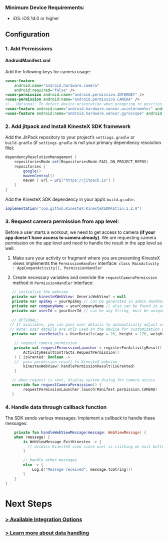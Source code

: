 ### Minimum Device Requirements:

- iOS: iOS 14.0 or higher

## Configuration

### 1. Add Permissions

#### AndroidManifest.xml

Add the following keys for camera usage:

```xml
<uses-feature
    android:name="android.hardware.camera"
    android:required="false" />
<uses-permission android:name="android.permission.INTERNET" />
<uses-permission android:name="android.permission.CAMERA" />
<!-- Optional: To detect device orientation when prompting to position phone correctly-->
<uses-feature android:name="android.hardware.sensor.accelerometer" android:required="false" />
<uses-feature android:name="android.hardware.sensor.gyroscope" android:required="false" />
```

### 2. Add jitpack and Install KinesteX SDK framework

Add the JitPack repository to your project’s `settings.gradle` or `build.gradle` (if `settings.gradle` is not your primary dependency resolution file):

```gradle
dependencyResolutionManagement {
    repositoriesMode.set(RepositoriesMode.FAIL_ON_PROJECT_REPOS)
    repositories {
        google()
        mavenCentral()
        maven { url = uri("https://jitpack.io") }
    }
}
```

Add the KinesteX SDK dependency in your app’s `build.gradle`:

```gradle
implementation("com.github.KinesteX:KinesteXSDKKotlin:1.2.0")
```

### 3. Request camera permission from app level:

Before a user starts a workout, we need to get access to camera **(if your app doesn't have access to camera already)**.
We are requesting camera permission on the app level and need to handle the result in the app level as well.

1.  Make sure your activity or fragment where you are presenting KinesteX views implements the `PermissionHandler` interface:
    `class MainActivity : AppCompatActivity(), PermissionHandler`

2.  Create necessary variables and override the `requestCameraPermission` method in `PermissionHandler` interface:

```kotlin
   // initialize the webview
   private var kinesteXWebView: GenericWebView? = null
   private var apiKey = yourApiKey // can be generated in admin dashboard
   private var companyName = yourCompanyName // also can be found in admin dashboard
   private var userId = yourUserId // can be any String, must be unique for each user
   
   // OPTIONAL: 
  // If available, you can pass user details to automatically adjust some exercises and correctly estimate calories based on the user's information.
  // Note: User details are only used on the device for customization purposes during the session. If you want to persist the customization across sessions, you'll need to pass the customization data everytime when launching KinesteX.
   private var userDetails = UserDetails(age = 20, height = 170, weight = 180, gender = Gender.MALE, lifestyle = Lifestyle.ACTIVE)

    // request camera permission
    private val requestPermissionLauncher = registerForActivityResult(
        ActivityResultContracts.RequestPermission()
    ) { isGranted: Boolean ->
    //  pass permission result to KinesteX webview
        kinestexWebView?.handlePermissionResult(isGranted)
    }

   // when request is sent, display system dialog for camera access
   override fun requestCameraPermission() {
        requestPermissionLauncher.launch(Manifest.permission.CAMERA)
   }
```

### 4. Handle data through callback function

The SDK sends various messages. Implement a callback to handle these messages:

```kotlin
    private fun handleWebViewMessage(message: WebViewMessage) {
    when (message) {
        is WebViewMessage.ExitKinestex -> {
          // dismiss KinesteX view since user is clicking on exit button inside the view
        }

        // handle other messages
        else -> {
            Log.d("Message received", message.toString())
        }
    }
}

```

# Next Steps

### **[> Available Integration Options](integration/overview.md)**
### **[> Learn more about data handling](data.md)**
